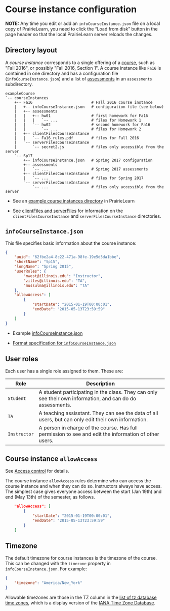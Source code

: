 
# Course instance configuration

**NOTE:** Any time you edit or add an `infoCourseInstance.json` file on a local copy of PrairieLearn, you need to click the “Load from disk” button in the page header so that the local PrairieLearn server reloads the changes.

## Directory layout

A _course instance_ corresponds to a single offering of a [course](course.md), such as "Fall 2016", or possibly "Fall 2016, Section 1". A course instance like `Fa16` is contained in one directory and has a configuration file (`infoCourseInstance.json`) and a list of [assessments](assessment.md) in an `assessments` subdirectory.

```text
exampleCourse
`-- courseInstances
    +-- Fa16                          # Fall 2016 course instance
    |   +-- infoCourseInstance.json   # configuration file (see below)
    |   +-- assessments
    |   |   +-- hw01                  # first homework for Fa16
    |   |   |   `-- ...               # files for Homework 1
    |   |   `-- hw02                  # second homework for Fa16
    |   |       `-- ...               # files for Homework 2
    |   +-- clientFilesCourseInstance
    |   |   `-- Fa16_rules.pdf        # files for Fall 2016
    |   `-- serverFilesCourseInstance
    |       `-- secret2.js            # files only accessible from the server
    `-- Sp17
        +-- infoCourseInstance.json   # Spring 2017 configuration
        +-- assessments
        |   `-- ...                   # Spring 2017 assessments
        +-- clientFilesCourseInstance
        |   `-- ...                   # files for Spring 2017
        `-- serverFilesCourseInstance
            `-- ...                   # files only accessible from the server
```

* See an [example course instances directory](https://github.com/PrairieLearn/PrairieLearn/blob/master/exampleCourse/courseInstances) in PrairieLearn

* See [clientFiles and serverFiles](clientServerFiles.md) for information on the `clientFilesCourseInstance` and `serverFilesCourseInstance` directories.

## `infoCourseInstance.json`

This file specifies basic information about the course instance:

```json
{
    "uuid": "62fbe2a4-8c22-471a-98fe-19e5d5da1bbe",
    "shortName": "Sp15",
    "longName": "Spring 2015",
    "userRoles": {
        "mwest@illinois.edu": "Instructor",
        "zilles@illinois.edu": "TA",
        "mussulma@illinois.edu": "TA"
    },
    "allowAccess": [
        {
            "startDate": "2015-01-19T00:00:01",
            "endDate": "2015-05-13T23:59:59"
        }
    ]
}
```

* Example [infoCourseInstance.json](https://github.com/PrairieLearn/PrairieLearn/blob/master/exampleCourse/courseInstances/Sp15/infoCourseInstance.json)

* [Format specification for `infoCourseInstance.json`](https://github.com/PrairieLearn/PrairieLearn/blob/master/schemas/infoCourseInstance.json)

## User roles

Each user has a single role assigned to them. These are:

Role         | Description
---          | ---
`Student`    | A student participating in the class. They can only see their own information, and can do do assessments.
`TA`         | A teaching assisstant. They can see the data of all users, but can only edit their own information.
`Instructor` | A person in charge of the course. Has full permission to see and edit the information of other users.


## Course instance `allowAccess`

See [Access control](accessControl.md) for details.

The course instance `allowAccess` rules determine who can access the course instance and when they can do so. Instructors always have access. The simplest case gives everyone access between the start (Jan 19th) and end (May 13th) of the semester, as follows.

```json
    "allowAccess": [
        {
            "startDate": "2015-01-19T00:00:01",
            "endDate": "2015-05-13T23:59:59"
        }
    ]
```


## Timezone

The default timezone for course instances is the timezone of the course. This can be changed with the `timezone` property in `infoCourseInstance.json`. For example:

```json
{
    "timezone": "America/New_York"
}
```

Allowable timezones are those in the TZ column in the [list of tz database time zones](https://en.wikipedia.org/wiki/List_of_tz_database_time_zones), which is a display version of the [IANA Time Zone Database](https://www.iana.org/time-zones).
